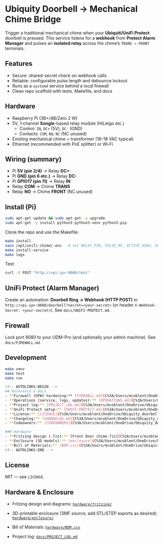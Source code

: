 # Ubiquity Doorbell → Mechanical Chime Bridge

Trigger a traditional mechanical chime when your **Ubiquiti/UniFi Protect** doorbell is pressed.
This service listens for a **webhook** from **Protect Alarm Manager** and pulses an **isolated relay**
across the chime’s `TRANS ↔ FRONT` terminals.

## Features
- Secure: shared-secret check on webhook calls
- Reliable: configurable pulse length and debounce lockout
- Runs as a `systemd` service behind a local firewall
- Clean repo scaffold with tests, Makefile, and docs

## Hardware
- Raspberry Pi (3B+/4B/Zero 2 W)
- 5V, 1‑channel **Songle**-based relay module (HiLetgo etc.)
  - Control: `IN`, `DC+` (5V), `DC-` (GND)
  - Contacts: `COM`, `NO`, `NC` (NC unused)
- Existing mechanical chime + transformer (16–18 VAC typical)
- Ethernet (recommended with PoE splitter) or Wi‑Fi

## Wiring (summary)
- Pi **5V (pin 2/4)** → Relay **DC+**
- Pi **GND (pin 6 etc.)** → Relay **DC-**
- Pi **GPIO17 (pin 11)** → Relay **IN**
- Relay **COM** → Chime **TRANS**
- Relay **NO** → Chime **FRONT** (NC unused)

## Install (Pi)
```bash
sudo apt-get update && sudo apt-get -y upgrade
sudo apt-get -y install python3 python3-venv python3-pip
```

Clone the repo and use the Makefile:
```bash
make install
nano /opt/unifi-chime/.env   # set RELAY_PIN, PULSE_MS, ACTIVE_HIGH, SHARED_SECRET
make install-service
make logs
```

Test:
```bash
curl -X POST "http://<pi-ip>:8080/test"
```

## UniFi Protect (Alarm Manager)
Create an automation: **Doorbell Ring → Webhook (HTTP POST)** to
`http://<pi-ip>:8080/doorbell?secret=<your-secret>`
(or header `X-Webhook-Secret: <your-secret>`). See `docs/UNIFI-PROTECT.md`.

## Firewall
Lock port 8080 to your UDM-Pro (and optionally your admin machine). See `docs/FIREWALL.md`.

## Development
```bash
make venv
make test
make run

<!-- AUTOLINKS:BEGIN -->
## Reference & Docs
- **Firewall (UFW) hardening:** [FIREWALL.md](C%3A/Users/mcoblent/OneDrive/Ubiquity_doorbell_to_mechanical_chime/docs/FIREWALL.md)
- **Operations (service, logs, updates):** [OPERATIONS.md](C%3A/Users/mcoblent/OneDrive/Ubiquity_doorbell_to_mechanical_chime/docs/OPERATIONS.md)
- **Project log:** [PROJECT_LOG.md](C%3A/Users/mcoblent/OneDrive/Ubiquity_doorbell_to_mechanical_chime/docs/PROJECT_LOG.md)
- **UniFi Protect setup:** [UNIFI-PROTECT.md](C%3A/Users/mcoblent/OneDrive/Ubiquity_doorbell_to_mechanical_chime/docs/UNIFI-PROTECT.md)
- **License:** [LICENSE](C%3A/Users/mcoblent/OneDrive/Ubiquity_doorbell_to_mechanical_chime/LICENSE)
- **Changelog:** [CHANGELOG.md](C%3A/Users/mcoblent/OneDrive/Ubiquity_doorbell_to_mechanical_chime/CHANGELOG.md)
- **Codeowners:** [CODEOWNERS](C%3A/Users/mcoblent/OneDrive/Ubiquity_doorbell_to_mechanical_chime/CODEOWNERS)

### Hardware
- **Fritzing design (.fzz):** [Front Door chime.fzz](C%3A/Users/mcoblent/OneDrive/Ubiquity_doorbell_to_mechanical_chime/hardware/fritzing/Front%20Door%20chime.fzz)
- **Enclosure (3D models):** [enclosure](C%3A/Users/mcoblent/OneDrive/Ubiquity_doorbell_to_mechanical_chime/hardware/enclosure)
- **Bill of Materials:** [BOM.csv](C%3A/Users/mcoblent/OneDrive/Ubiquity_doorbell_to_mechanical_chime/hardware/BOM.csv)
<!-- AUTOLINKS:END -->


```

## License
MIT — see `LICENSE`.

## Hardware & Enclosure
- Fritzing design and diagrams: [`hardware/fritzing/`](hardware/fritzing/)
- 3D-printable enclosure (3MF source; add STL/STEP exports as desired): [`hardware/enclosure/`](hardware/enclosure/)
- Bill of Materials: [`hardware/BOM.csv`](hardware/BOM.csv)

- Project log: [`docs/PROJECT_LOG.md`](docs/PROJECT_LOG.md)
